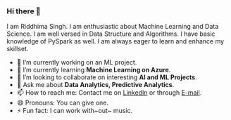 ### Hi there 👋

I am Riddhima Singh. I am enthusiastic about Machine Learning and Data Science. I am well versed in Data Structure and Algorithms. I have basic knowledge of PySpark as well. I am always eager to learn and enhance my skillset.

- 🔭 I’m currently working on an ML project.
- 🌱 I’m currently learning **Machine Learning on Azure**.
- 👯 I’m looking to collaborate on interesting **AI and ML Projects**.
- 💬 Ask me about **Data Analytics, Predictive Analytics**.
- 📫 How to reach me: Contact me on [LinkedIn](www.Linkedin.com/rid10) or through [E-mail](me.riddhimasingh@gmail.com).
- 😄 Pronouns: You can give one.
- ⚡ Fun fact: I can work with~out~ music.

